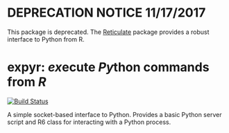 # DEPRECATION NOTICE 11/17/2017

This package is deprecated. The [Reticulate](https://cran.r-project.org/package=reticulate)
package provides a robust interface to Python from R.

# expyr: *ex*ecute *Py*thon commands from *R*

[![Build Status](https://travis-ci.org/mkoohafkan/expyr.svg?branch=master)](https://travis-ci.org/mkoohafkan/expyr)

A simple socket-based interface to Python. Provides a
basic Python server script and R6 class for interacting with a
Python process.
